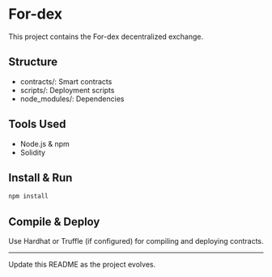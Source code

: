 # For-dex

This project contains the For-dex decentralized exchange.

## Structure
- contracts/: Smart contracts
- scripts/: Deployment scripts
- node_modules/: Dependencies

## Tools Used
- Node.js & npm
- Solidity

## Install & Run
```bash
npm install
```

## Compile & Deploy
Use Hardhat or Truffle (if configured) for compiling and deploying contracts.

---
Update this README as the project evolves.